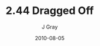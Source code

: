 ---
title: '2.44 Dragged Off'
alt: 'Mysteries of the Arcana'
date: '2010-08-05'
author: 'J Gray'
artist: 'Keira'
chapter: '2 All the Way Down'
filler: false
---